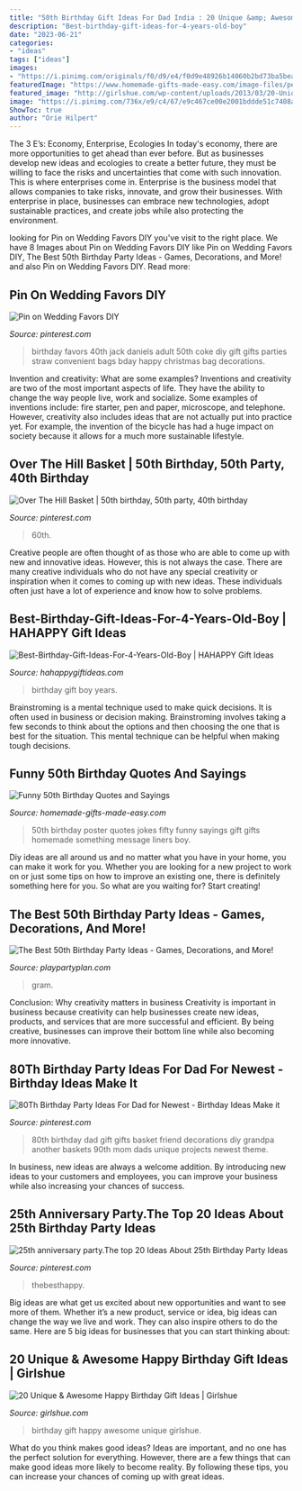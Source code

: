 ```yaml
---
title: "50th Birthday Gift Ideas For Dad India : 20 Unique &amp; Awesome Happy Birthday Gift Ideas"
description: "Best-birthday-gift-ideas-for-4-years-old-boy"
date: "2023-06-21"
categories:
- "ideas"
tags: ["ideas"]
images:
- "https://i.pinimg.com/originals/f0/d9/e4/f0d9e48926b14060b2bd73ba5bea95e3.jpg"
featuredImage: "https://www.homemade-gifts-made-easy.com/image-files/personalized-poster-50th-birthday-gift-boy-600x900.jpg"
featured_image: "http://girlshue.com/wp-content/uploads/2013/03/20-Unique-Awesome-Happy-Birthday-Gift-Ideas-20.jpg"
image: "https://i.pinimg.com/736x/e9/c4/67/e9c467ce00e2001bddde51c7408a529c.jpg"
ShowToc: true
author: "Orie Hilpert"
---
```



The 3 E’s: Economy, Enterprise, Ecologies
In today's economy, there are more opportunities to get ahead than ever before. But as businesses develop new ideas and ecologies to create a better future, they must be willing to face the risks and uncertainties that come with such innovation. This is where enterprises come in. Enterprise is the business model that allows companies to take risks, innovate, and grow their businesses. With enterprise in place, businesses can embrace new technologies, adopt sustainable practices, and create jobs while also protecting the environment.

	

		
looking for Pin on Wedding Favors DIY you've visit to the right place. We have 8 Images about Pin on Wedding Favors DIY like Pin on Wedding Favors DIY, The Best 50th Birthday Party Ideas - Games, Decorations, and More! and also Pin on Wedding Favors DIY. Read more:
		
    
## Pin On Wedding Favors DIY

<img loading=lazy src="https://i.pinimg.com/736x/e9/c4/67/e9c467ce00e2001bddde51c7408a529c.jpg" onerror="this.onerror=null;this.src='https://tse1.mm.bing.net/th?id=OIP.pp46vO0SzaxJBn2eeLu8cwHaJ3&amp;pid=15.1';" alt="Pin on Wedding Favors DIY">

_Source: pinterest.com_

>birthday favors 40th jack daniels adult 50th coke diy gift gifts parties straw convenient bags bday happy christmas bag decorations. 

	

Invention and creativity: What are some examples?
Inventions and creativity are two of the most important aspects of life. They have the ability to change the way people live, work and socialize. Some examples of inventions include: fire starter, pen and paper, microscope, and telephone. However, creativity also includes ideas that are not actually put into practice yet. For example, the invention of the bicycle has had a huge impact on society because it allows for a much more sustainable lifestyle.

    
## Over The Hill Basket | 50th Birthday, 50th Party, 40th Birthday

<img loading=lazy src="https://i.pinimg.com/originals/f0/d9/e4/f0d9e48926b14060b2bd73ba5bea95e3.jpg" onerror="this.onerror=null;this.src='https://tse2.mm.bing.net/th?id=OIP.IP_zm_aw4orvn-t4E3j-sgHaJ4&amp;pid=15.1';" alt="Over The Hill Basket | 50th birthday, 50th party, 40th birthday">

_Source: pinterest.com_

>60th. 

	

Creative people are often thought of as those who are able to come up with new and innovative ideas. However, this is not always the case. There are many creative individuals who do not have any special creativity or inspiration when it comes to coming up with new ideas. These individuals often just have a lot of experience and know how to solve problems.

    
## Best-Birthday-Gift-Ideas-For-4-Years-Old-Boy | HAHAPPY Gift Ideas

<img loading=lazy src="https://hahappygiftideas.com/wp-content/uploads/2020/03/Best-Birthday-Gift-Ideas-For-4-Years-Old-Boy.png" onerror="this.onerror=null;this.src='https://tse4.mm.bing.net/th?id=OIP.GQlTJTZd5DeX9BwsvMi0qAHaLG&amp;pid=15.1';" alt="Best-Birthday-Gift-Ideas-For-4-Years-Old-Boy | HAHAPPY Gift Ideas">

_Source: hahappygiftideas.com_

>birthday gift boy years. 

	

Brainstroming is a mental technique used to make quick decisions. It is often used in business or decision making. Brainstroming involves taking a few seconds to think about the options and then choosing the one that is best for the situation. This mental technique can be helpful when making tough decisions.

    
## Funny 50th Birthday Quotes And Sayings

<img loading=lazy src="https://www.homemade-gifts-made-easy.com/image-files/personalized-poster-50th-birthday-gift-boy-600x900.jpg" onerror="this.onerror=null;this.src='https://tse1.mm.bing.net/th?id=OIP.JTN6QyetrwGvSfJ0VrTQNwHaLH&amp;pid=15.1';" alt="Funny 50th Birthday Quotes and Sayings">

_Source: homemade-gifts-made-easy.com_

>50th birthday poster quotes jokes fifty funny sayings gift gifts homemade something message liners boy. 

	

Diy ideas are all around us and no matter what you have in your home, you can make it work for you. Whether you are looking for a new project to work on or just some tips on how to improve an existing one, there is definitely something here for you. So what are you waiting for? Start creating!

    
## The Best 50th Birthday Party Ideas - Games, Decorations, And More!

<img loading=lazy src="https://www.playpartyplan.com/wp-content/uploads/2014/01/candy-gram.jpg" onerror="this.onerror=null;this.src='https://tse4.mm.bing.net/th?id=OIP.sqhSmPFmv0-rPeSpdm0_yAAAAA&amp;pid=15.1';" alt="The Best 50th Birthday Party Ideas - Games, Decorations, and More!">

_Source: playpartyplan.com_

>gram. 

	

Conclusion: Why creativity matters in business
Creativity is important in business because creativity can help businesses create new ideas, products, and services that are more successful and efficient. By being creative, businesses can improve their bottom line while also becoming more innovative.

    
## 80Th Birthday Party Ideas For Dad For Newest - Birthday Ideas Make It

<img loading=lazy src="https://i.pinimg.com/736x/e1/7c/af/e17caf889573b5929d48e6e4ec4d7d7d.jpg" onerror="this.onerror=null;this.src='https://tse4.mm.bing.net/th?id=OIP.Ob_pmDcQrwWBc4gZsZ6qMgHaNI&amp;pid=15.1';" alt="80Th Birthday Party Ideas For Dad for Newest - Birthday Ideas Make it">

_Source: pinterest.com_

>80th birthday dad gift gifts basket friend decorations diy grandpa another baskets 90th mom dads unique projects newest theme. 

	

In business, new ideas are always a welcome addition. By introducing new ideas to your customers and employees, you can improve your business while also increasing your chances of success.

    
## 25th Anniversary Party.The Top 20 Ideas About 25th Birthday Party Ideas

<img loading=lazy src="https://i.pinimg.com/736x/b6/8e/07/b68e077bcda889ab9d8edfb094a66935.jpg" onerror="this.onerror=null;this.src='https://tse1.mm.bing.net/th?id=OIP.8aJW_vPsia3Zwq2kNJbZPAHaLH&amp;pid=15.1';" alt="25th anniversary party.The top 20 Ideas About 25th Birthday Party Ideas">

_Source: pinterest.com_

>thebesthappy. 

	

Big ideas are what get us excited about new opportunities and want to see more of them. Whether it’s a new product, service or idea, big ideas can change the way we live and work. They can also inspire others to do the same. Here are 5 big ideas for businesses that you can start thinking about: 

    
## 20 Unique &amp; Awesome Happy Birthday Gift Ideas | Girlshue

<img loading=lazy src="http://girlshue.com/wp-content/uploads/2013/03/20-Unique-Awesome-Happy-Birthday-Gift-Ideas-20.jpg" onerror="this.onerror=null;this.src='https://tse4.mm.bing.net/th?id=OIP.C-gTVlBjmtLlRQxYxeSwVgHaE7&amp;pid=15.1';" alt="20 Unique &amp; Awesome Happy Birthday Gift Ideas | Girlshue">

_Source: girlshue.com_

>birthday gift happy awesome unique girlshue. 

	

What do you think makes good ideas?
Ideas are important, and no one has the perfect solution for everything. However, there are a few things that can make good ideas more likely to become reality. By following these tips, you can increase your chances of coming up with great ideas.

